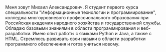 Меня зовут Михаил Александрович. Я студент первого курса специальности "Информационные технологии и программирование", колледжа многоуровневого профессионального образования при Российская академия народного хозяйства и государственной службы. Обладаю базовыми знаниями в области программирования и веб-разработки. Имею опыт работы с языками Python и Java, а также с HTML. Стремлюсь развивать свои навыки в области разработки программного обеспечения и готов учиться новому.